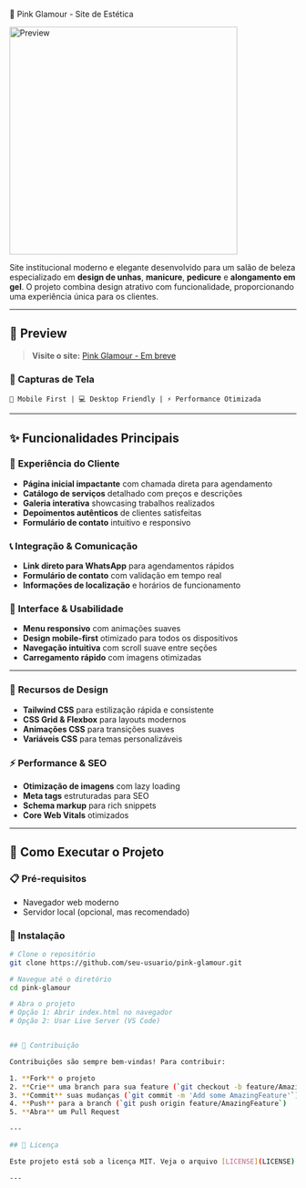 💅 Pink Glamour - Site de Estética

  <img src="assets/image.png" alt="Preview" width="400"/>



Site institucional moderno e elegante desenvolvido para um salão de beleza especializado em **design de unhas**, **manicure**, **pedicure** e **alongamento em gel**. O projeto combina design atrativo com funcionalidade, proporcionando uma experiência única para os clientes.

---

## 🌟 Preview

> **Visite o site:** [Pink Glamour - Em breve](#) 

### 📸 Capturas de Tela
```
📱 Mobile First | 💻 Desktop Friendly | ⚡ Performance Otimizada
```

---

## ✨ Funcionalidades Principais

### 🎯 **Experiência do Cliente**
- **Página inicial impactante** com chamada direta para agendamento
- **Catálogo de serviços** detalhado com preços e descrições
- **Galeria interativa** showcasing trabalhos realizados
- **Depoimentos autênticos** de clientes satisfeitas
- **Formulário de contato** intuitivo e responsivo

### 📞 **Integração & Comunicação**
- **Link direto para WhatsApp** para agendamentos rápidos
- **Formulário de contato** com validação em tempo real
- **Informações de localização** e horários de funcionamento

### 📱 **Interface & Usabilidade**
- **Menu responsivo** com animações suaves
- **Design mobile-first** otimizado para todos os dispositivos
- **Navegação intuitiva** com scroll suave entre seções
- **Carregamento rápido** com imagens otimizadas

---

### 🎨 **Recursos de Design**
- **Tailwind CSS** para estilização rápida e consistente
- **CSS Grid & Flexbox** para layouts modernos
- **Animações CSS** para transições suaves
- **Variáveis CSS** para temas personalizáveis

### ⚡ **Performance & SEO**
- **Otimização de imagens** com lazy loading
- **Meta tags** estruturadas para SEO
- **Schema markup** para rich snippets
- **Core Web Vitals** otimizados

---

## 🚀 Como Executar o Projeto

### 📋 **Pré-requisitos**
- Navegador web moderno
- Servidor local (opcional, mas recomendado)

### 🔧 **Instalação**
```bash
# Clone o repositório
git clone https://github.com/seu-usuario/pink-glamour.git

# Navegue até o diretório
cd pink-glamour

# Abra o projeto
# Opção 1: Abrir index.html no navegador
# Opção 2: Usar Live Server (VS Code)


## 🤝 Contribuição

Contribuições são sempre bem-vindas! Para contribuir:

1. **Fork** o projeto
2. **Crie** uma branch para sua feature (`git checkout -b feature/AmazingFeature`)
3. **Commit** suas mudanças (`git commit -m 'Add some AmazingFeature'`)
4. **Push** para a branch (`git push origin feature/AmazingFeature`)
5. **Abra** um Pull Request

---

## 📄 Licença

Este projeto está sob a licença MIT. Veja o arquivo [LICENSE](LICENSE) para mais detalhes.

---